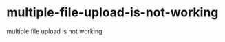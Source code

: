 multiple-file-upload-is-not-working
===================================

multiple file upload is not working
